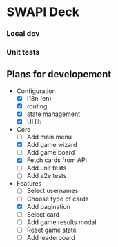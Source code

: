 # SWAPI Deck

### Local dev

### Unit tests

## Plans for developement

- Configuration
  - [x] i18n (en)
  - [x] routing
  - [x] state management
  - [x] UI lib
- Core
  - [ ] Add main menu
  - [x] Add game wizard
  - [ ] Add game board
  - [x] Fetch cards from API
  - [ ] Add unit tests
  - [ ] Add e2e tests
- Features
  - [ ] Select usernames
  - [ ] Choose type of cards
  - [x] Add pagination
  - [ ] Select card
  - [ ] Add game results modal
  - [ ] Reset game state
  - [ ] Add leaderboard
